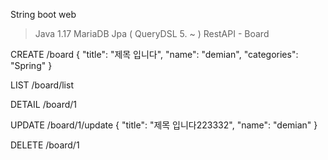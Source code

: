 String boot web 

> Java 1.17
> MariaDB
> Jpa ( QueryDSL 5. ~ )
> RestAPI - Board
> 
> 
CREATE
/board
{
    "title": "제목 입니다",
    "name": "demian",
    "categories": "Spring"
}

LIST
/board/list

DETAIL
/board/1

UPDATE
/board/1/update
{
    "title": "제목 입니다223332",
    "name": "demian"
}

DELETE
/board/1